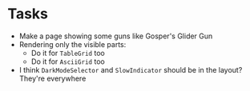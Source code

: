 # Tasks
* Make a page showing some guns like Gosper's Glider Gun
* Rendering only the visible parts:
  * Do it for `TableGrid` too
  * Do it for `AsciiGrid` too
* I think `DarkModeSelector` and `SlowIndicator` should be in the layout? They're everywhere
